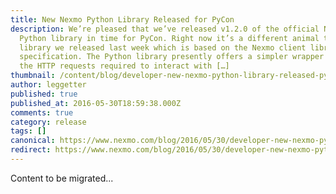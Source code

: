 ```yaml
---
title: New Nexmo Python Library Released for PyCon
description: We’re pleased that we’ve released v1.2.0 of the official Nexmo
  Python library in time for PyCon. Right now it’s a different animal to the PHP
  library we released last week which is based on the Nexmo client library
  specification. The Python library presently offers a simpler wrapper around
  the HTTP requests required to interact with […]
thumbnail: /content/blog/developer-new-nexmo-python-library-released-pycon/python.png
author: leggetter
published: true
published_at: 2016-05-30T18:59:38.000Z
comments: true
category: release
tags: []
canonical: https://www.nexmo.com/blog/2016/05/30/developer-new-nexmo-python-library-released-pycon
redirect: https://www.nexmo.com/blog/2016/05/30/developer-new-nexmo-python-library-released-pycon
---
```


Content to be migrated...
